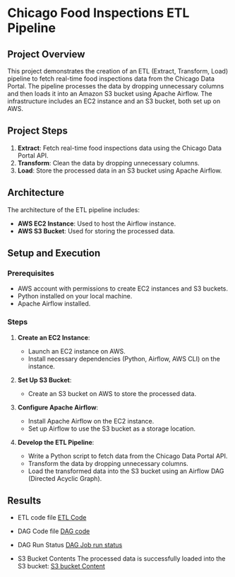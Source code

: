 # Chicago Food Inspections ETL Pipeline

## Project Overview

This project demonstrates the creation of an ETL (Extract, Transform, Load) pipeline to fetch real-time food inspections data from the Chicago Data Portal. The pipeline processes the data by dropping unnecessary columns and then loads it into an Amazon S3 bucket using Apache Airflow. The infrastructure includes an EC2 instance and an S3 bucket, both set up on AWS.

## Project Steps

1. **Extract**: Fetch real-time food inspections data using the Chicago Data Portal API.
2. **Transform**: Clean the data by dropping unnecessary columns.
3. **Load**: Store the processed data in an S3 bucket using Apache Airflow.

## Architecture

The architecture of the ETL pipeline includes:
- **AWS EC2 Instance**: Used to host the Airflow instance.
- **AWS S3 Bucket**: Used for storing the processed data.

## Setup and Execution

### Prerequisites

- AWS account with permissions to create EC2 instances and S3 buckets.
- Python installed on your local machine.
- Apache Airflow installed.

### Steps

1. **Create an EC2 Instance**:
   - Launch an EC2 instance on AWS.
   - Install necessary dependencies (Python, Airflow, AWS CLI) on the instance.

2. **Set Up S3 Bucket**:
   - Create an S3 bucket on AWS to store the processed data.

3. **Configure Apache Airflow**:
   - Install Apache Airflow on the EC2 instance.
   - Set up Airflow to use the S3 bucket as a storage location.

4. **Develop the ETL Pipeline**:
   - Write a Python script to fetch data from the Chicago Data Portal API.
   - Transform the data by dropping unnecessary columns.
   - Load the transformed data into the S3 bucket using an Airflow DAG (Directed Acyclic Graph).

## Results
- ETL code file
 [ETL Code](https://github.com/LakshmiPriyaDiwakar2706/Chicago-Food-Inspection-ETL-Pipeline/blob/main/food_inspections_etl.py)

- DAG Code file
 [DAG code](https://github.com/LakshmiPriyaDiwakar2706/Chicago-Food-Inspection-ETL-Pipeline/blob/main/food_inspections_dag.py)

- DAG Run Status
 [DAG Job run status](https://github.com/LakshmiPriyaDiwakar2706/Chicago-Food-Inspection-ETL-Pipeline/blob/main/DAG.png)


- S3 Bucket Contents
The processed data is successfully loaded into the S3 bucket:
  [S3 bucket Content](https://github.com/LakshmiPriyaDiwakar2706/Chicago-Food-Inspection-ETL-Pipeline/blob/main/S3%20Bucket.png)

